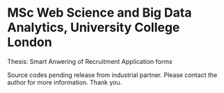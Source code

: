 MSc Web Science and Big Data Analytics, University College London
==============================
Thesis: Smart Anwering of Recruitment Application forms

Source codes pending release from industrial partner. Please contact the author for more information. Thank you. 
